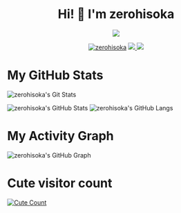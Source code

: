 <h1 align="center">Hi! 👋 I'm zerohisoka</h1>
</p>
<p align="center">
<img src="https://readme-typing-svg.herokuapp.com?color=1C71FA&width=420&lines=A+Passionate+Developer+From+India%E2%9C%8C%EF%B8%8F;Working+In+Ahjin+Network%E2%9D%A4%EF%B8%8F">
</p>
<p align="center">
  <a href="https://t.me/zerohisooka"><img src="https://telegra.ph/file/d072569b28d154c4ca9e0.jpg" alt="zerohisoka"></a>
  
  
  
  <a href="https://telegram.me/zerohisooka">
    <img src="https://img.shields.io/badge/Telegram-grey?style=for-the-badge&logo=telegram"/>
  </a>  
 </a>
  <a href="https://github.com/Nchuuya">
    <img src="https://img.shields.io/github/followers/Nchuuya?label=GitHub&logo=github&style=for-the-badge&color=blue"/>
  </a>

# My GitHub Stats

![zerohisoka's Git Stats](https://github-readme-stats.vercel.app/api?username=Nchuuya&include_all_commits=true&count_private=true&theme=highcontrast)

![zerohisoka's GitHub Stats](https://github-readme-streak-stats.herokuapp.com?user=Nchuuya&theme=tokyonight)
![zerohisoka's GitHub Langs](https://github-readme-stats.vercel.app/api/top-langs/?username=Nchuuya&theme=tokyonight&layout=compact&langs_count=6)

# My Activity Graph


![zerohisoka's GitHub Graph](https://activity-graph.herokuapp.com/graph?username=Nchuuya&custom_title=My%20Graph&bg_color=241731&line=f20f80&color=f52f91&point=fdf5ea&hide_border=true&area=false&area_color=fdf5ea)
# Cute visitor count
<a href="https://t.me/zerohisoka"><img alt="Cute Count" src="https://count.getloli.com/get/@Nchuuya?theme=rule34" /></a>
